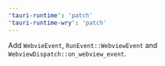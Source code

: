 ```yaml
---
'tauri-runtime': 'patch'
'tauri-runtime-wry': 'patch'
---
```


Add `WebvieEvent`, `RunEvent::WebviewEvent` and `WebviewDispatch::on_webview_event`.
